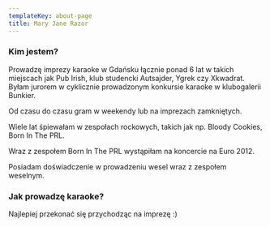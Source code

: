 ```yaml
---
templateKey: about-page
title: Mary Jane Razor
---
```

### Kim jestem?

Prowadzę imprezy karaoke w Gdańsku łącznie ponad 6 lat w takich miejscach jak Pub Irish, klub studencki Autsajder, Ygrek czy Xkwadrat. Byłam jurorem w cyklicznie prowadzonym konkursie karaoke w klubogalerii Bunkier.

Od czasu do czasu gram w weekendy lub na imprezach zamkniętych.

Wiele lat śpiewałam w zespołach rockowych, takich jak np. Bloody Cookies, Born In The PRL.

Wraz z zespołem Born In The PRL wystąpiłam na koncercie na Euro 2012.

Posiadam doświadczenie w prowadzeniu wesel wraz z zespołem weselnym.

### Jak prowadzę karaoke?

Najlepiej przekonać się przychodząc na imprezę :)

